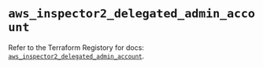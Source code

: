 # `aws_inspector2_delegated_admin_account`

Refer to the Terraform Registory for docs: [`aws_inspector2_delegated_admin_account`](https://registry.terraform.io/providers/hashicorp/aws/5.13.0/docs/resources/inspector2_delegated_admin_account).
